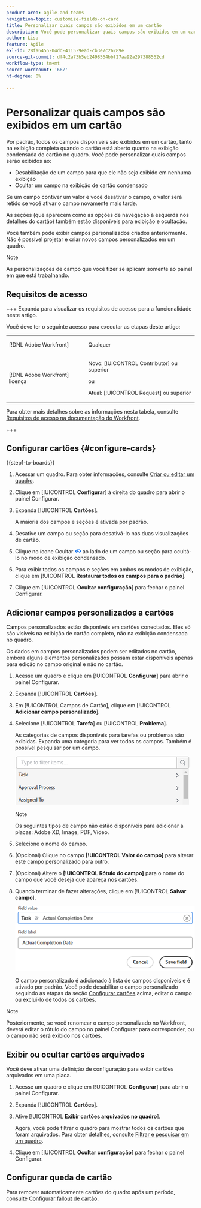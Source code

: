 ```yaml
---
product-area: agile-and-teams
navigation-topic: customize-fields-on-card
title: Personalizar quais campos são exibidos em um cartão
description: Você pode personalizar quais campos são exibidos em um cartão desativando um campo para que ele não seja exibido no cartão completo ou na exibição condensada, ou ocultando um campo na exibição de cartão condensada.
author: Lisa
feature: Agile
exl-id: 28fa6455-04dd-4115-9ead-cb3e7c26289e
source-git-commit: df4c2a73b5eb2498564bbf27aa92a297388562cd
workflow-type: tm+mt
source-wordcount: '667'
ht-degree: 0%

---
```


# Personalizar quais campos são exibidos em um cartão

Por padrão, todos os campos disponíveis são exibidos em um cartão, tanto na exibição completa quando o cartão está aberto quanto na exibição condensada do cartão no quadro. Você pode personalizar quais campos serão exibidos ao:

* Desabilitação de um campo para que ele não seja exibido em nenhuma exibição
* Ocultar um campo na exibição de cartão condensado

Se um campo contiver um valor e você desativar o campo, o valor será retido se você ativar o campo novamente mais tarde.

As seções (que aparecem como as opções de navegação à esquerda nos detalhes do cartão) também estão disponíveis para exibição e ocultação.

Você também pode exibir campos personalizados criados anteriormente. Não é possível projetar e criar novos campos personalizados em um quadro.

>[!NOTE]
>
>As personalizações de campo que você fizer se aplicam somente ao painel em que está trabalhando.

## Requisitos de acesso

+++ Expanda para visualizar os requisitos de acesso para a funcionalidade neste artigo.

Você deve ter o seguinte acesso para executar as etapas deste artigo:

<table style="table-layout:auto"> 
 <col> 
 <col> 
 <tbody> 
  <tr> 
   <td role="rowheader">[!DNL Adobe Workfront]</td> 
   <td> <p>Qualquer</p> </td> 
  </tr> 
  <tr> 
   <td role="rowheader">[!DNL Adobe Workfront] licença</td> 
   <td> 
   <p>Novo: [!UICONTROL Contributor] ou superior</p> 
   <p>ou</p>
   <p>Atual: [!UICONTROL Request] ou superior</p>
   </td> 
  </tr> 
 </tbody> 
</table>

Para obter mais detalhes sobre as informações nesta tabela, consulte [Requisitos de acesso na documentação do Workfront](/help/quicksilver/administration-and-setup/add-users/access-levels-and-object-permissions/access-level-requirements-in-documentation.md).

+++

## Configurar cartões {#configure-cards}

{{step1-to-boards}}

1. Acessar um quadro. Para obter informações, consulte [Criar ou editar um quadro](../../agile/get-started-with-boards/create-edit-board.md).
1. Clique em [!UICONTROL **Configurar**] à direita do quadro para abrir o painel Configurar.
1. Expanda [!UICONTROL **Cartões**].

   A maioria dos campos e seções é ativada por padrão.

1. Desative um campo ou seção para desativá-lo nas duas visualizações de cartão.
1. Clique no ícone Ocultar ![ícone Ocultar](assets/eye-hide-icon.png) ao lado de um campo ou seção para ocultá-lo no modo de exibição condensado.
1. Para exibir todos os campos e seções em ambos os modos de exibição, clique em [!UICONTROL **Restaurar todos os campos para o padrão**].
1. Clique em [!UICONTROL **Ocultar configuração**] para fechar o painel Configurar.

## Adicionar campos personalizados a cartões

Campos personalizados estão disponíveis em cartões conectados. Eles só são visíveis na exibição de cartão completo, não na exibição condensada no quadro.

Os dados em campos personalizados podem ser editados no cartão, embora alguns elementos personalizados possam estar disponíveis apenas para edição no campo original e não no cartão.

1. Acesse um quadro e clique em [!UICONTROL **Configurar**] para abrir o painel Configurar.
1. Expanda [!UICONTROL **Cartões**].
1. Em [!UICONTROL Campos de Cartão], clique em [!UICONTROL **Adicionar campo personalizado**].
1. Selecione [!UICONTROL **Tarefa**] ou [!UICONTROL **Problema**].

   As categorias de campos disponíveis para tarefas ou problemas são exibidas. Expanda uma categoria para ver todos os campos. Também é possível pesquisar por um campo.

   ![Pesquisar campo personalizado](assets/boards-search-for-custom-field.png)

   >[!NOTE]
   >
   >Os seguintes tipos de campo não estão disponíveis para adicionar a placas: Adobe XD, Image, PDF, Video.

1. Selecione o nome do campo.
1. (Opcional) Clique no campo **[!UICONTROL Valor do campo]** para alterar este campo personalizado para outro.
1. (Opcional) Altere o **[!UICONTROL Rótulo do campo]** para o nome do campo que você deseja que apareça nos cartões.
1. Quando terminar de fazer alterações, clique em [!UICONTROL **Salvar campo**].

   ![Rótulo e valor de campo personalizado](assets/save-custom-field-value-label.png)

   O campo personalizado é adicionado à lista de campos disponíveis e é ativado por padrão. Você pode desabilitar o campo personalizado seguindo as etapas da seção [Configurar cartões](customize-fields-on-card.md#configure-cards) acima, editar o campo ou excluí-lo de todos os cartões.

>[!NOTE]
>
>Posteriormente, se você renomear o campo personalizado no Workfront, deverá editar o rótulo do campo no painel Configurar para corresponder, ou o campo não será exibido nos cartões.

## Exibir ou ocultar cartões arquivados

Você deve ativar uma definição de configuração para exibir cartões arquivados em uma placa.

1. Acesse um quadro e clique em [!UICONTROL **Configurar**] para abrir o painel Configurar.
1. Expanda [!UICONTROL **Cartões**].
1. Ative [!UICONTROL **Exibir cartões arquivados no quadro**].

   Agora, você pode filtrar o quadro para mostrar todos os cartões que foram arquivados. Para obter detalhes, consulte [Filtrar e pesquisar em um quadro](/help/quicksilver/agile/get-started-with-boards/filter-search-in-board.md).

1. Clique em [!UICONTROL **Ocultar configuração**] para fechar o painel Configurar.

## Configurar queda de cartão

Para remover automaticamente cartões do quadro após um período, consulte [Configurar fallout de cartão](/help/quicksilver/agile/use-boards-agile-planning-tools/configure-card-falloff.md).

